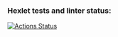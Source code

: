 ### Hexlet tests and linter status:
[![Actions Status](https://github.com/Abrekos32/qa-engineer-project-84/actions/workflows/hexlet-check.yml/badge.svg)](https://github.com/Abrekos32/qa-engineer-project-84/actions)